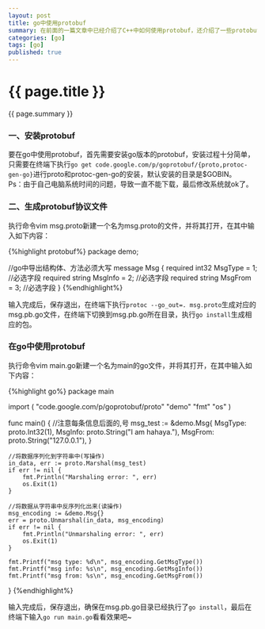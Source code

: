 ```yaml
---
layout: post
title: go中使用protobuf
summary: 在前面的一篇文章中已经介绍了C++中如何使用protobuf，还介绍了一些protobuf的相关知识，这里就不再重复介绍了。由于自己要做的小程序要在c++和go之间做数据交换，所以需要尝试下go中如何使用protobuf，好了，废话不多说，come on...
categories: [go]
tags: [go]
published: true
---
```


# {{ page.title }} #
{{ page.summary }}

### 一、安装protobuf ###
要在go中使用protobuf，首先需要安装go版本的protobuf，安装过程十分简单，只需要在终端下执行`go get code.google.com/p/goprotobuf/{proto,protoc-gen-go}`进行proto和protoc-gen-go的安装，默认安装的目录是$GOBIN。  
Ps：由于自己电脑系统时间的问题，导致一直不能下载，最后修改系统就ok了。

### 二、生成protobuf协议文件 ###
执行命令vim msg.proto新建一个名为msg.proto的文件，并将其打开，在其中输入如下内容：  

{%highlight protobuf%}
package demo;

//go中导出结构体、方法必须大写
message Msg
{
    required int32 MsgType = 1;     //必选字段
    required string MsgInfo = 2;    //必选字段
    required string MsgFrom = 3;    //必选字段
}
{%endhighlight%}
  
输入完成后，保存退出，在终端下执行`protoc --go_out=. msg.proto`生成对应的msg.pb.go文件，在终端下切换到msg.pb.go所在目录，执行`go install`生成相应的包。

### 在go中使用protobuf ###
执行命令vim main.go新建一个名为main的go文件，并将其打开，在其中输入如下内容：  

{%highlight go%}
package main

import (
    "code.google.com/p/goprotobuf/proto"
    "demo"
    "fmt"
    "os"
)

func main() {
    //注意每条信息后面的,号
    msg_test := &demo.Msg{
        MsgType: proto.Int32(1),
        MsgInfo: proto.String("I am hahaya."),
        MsgFrom: proto.String("127.0.0.1"),
    }

    //将数据序列化到字符串中(写操作)
    in_data, err := proto.Marshal(msg_test)
    if err != nil {
        fmt.Println("Marshaling error: ", err)
        os.Exit(1)
    }

    //将数据从字符串中反序列化出来(读操作)
    msg_encoding := &demo.Msg{}
    err = proto.Unmarshal(in_data, msg_encoding)
    if err != nil {
        fmt.Println("Unmarshaling error: ", err)
        os.Exit(1)
    }

    fmt.Printf("msg type: %d\n", msg_encoding.GetMsgType())
    fmt.Printf("msg info: %s\n", msg_encoding.GetMsgInfo())
    fmt.Printf("msg from: %s\n", msg_encoding.GetMsgFrom())
}
{%endhighlight%}
  
输入完成后，保存退出，确保在msg.pb.go目录已经执行了`go install`，最后在终端下输入`go run main.go`看看效果吧~

